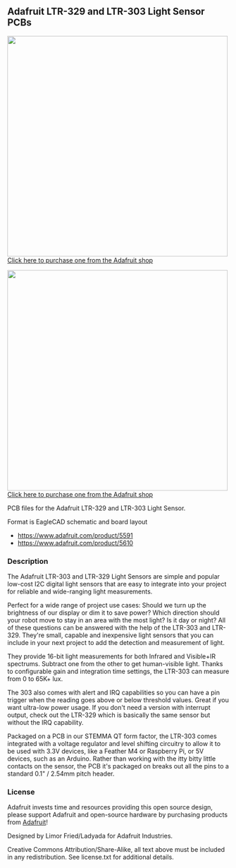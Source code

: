 ## Adafruit LTR-329 and LTR-303 Light Sensor PCBs

<a href="http://www.adafruit.com/products/5591"><img src="assets/5591.jpg?raw=true" width="500px"><br/>
Click here to purchase one from the Adafruit shop</a>

<a href="http://www.adafruit.com/products/5610"><img src="assets/5610.jpg?raw=true" width="500px"><br/>
Click here to purchase one from the Adafruit shop</a>

PCB files for the Adafruit LTR-329 and LTR-303 Light Sensor. 

Format is EagleCAD schematic and board layout
* https://www.adafruit.com/product/5591
* https://www.adafruit.com/product/5610

### Description

The Adafruit LTR-303 and LTR-329 Light Sensors are simple and popular low-cost I2C digital light sensors that are easy to integrate into your project for reliable and wide-ranging light measurements.

Perfect for a wide range of project use cases: Should we turn up the brightness of our display or dim it to save power? Which direction should your robot move to stay in an area with the most light? Is it day or night? All of these questions can be answered with the help of the LTR-303 and LTR-329. They're small, capable and inexpensive light sensors that you can include in your next project to add the detection and measurement of light.

They provide 16-bit light measurements for both Infrared and Visible+IR spectrums. Subtract one from the other to get human-visible light. Thanks to configurable gain and integration time settings, the LTR-303 can measure from 0 to 65K+ lux.

The 303 also comes with alert and IRQ capabilities so you can have a pin trigger when the reading goes above or below threshold values. Great if you want ultra-low power usage. If you don't need a version with interrupt output, check out the LTR-329 which is basically the same sensor but without the IRQ capability.

Packaged on a PCB in our STEMMA QT form factor, the LTR-303 comes integrated with a voltage regulator and level shifting circuitry to allow it to be used with 3.3V devices, like a Feather M4 or Raspberry Pi, or 5V devices, such as an Arduino. Rather than working with the itty bitty little contacts on the sensor, the PCB it's packaged on breaks out all the pins to a standard 0.1" / 2.54mm pitch header.

### License

Adafruit invests time and resources providing this open source design, please support Adafruit and open-source hardware by purchasing products from [Adafruit](https://www.adafruit.com)!

Designed by Limor Fried/Ladyada for Adafruit Industries.

Creative Commons Attribution/Share-Alike, all text above must be included in any redistribution. 
See license.txt for additional details.
